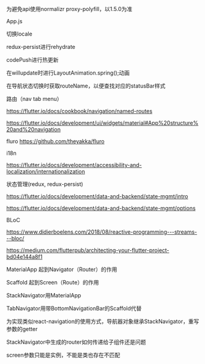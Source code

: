 为避免api使用normalizr proxy-polyfill，以1.5.0为准





App.js

切换locale

redux-persist进行rehydrate

codePush进行热更新

在willupdate时进行LayoutAnimation.spring();动画

在导航状态切换时获取routeName，以便查找对应的statusBar样式





路由（nav tab menu）

https://flutter.io/docs/cookbook/navigation/named-routes

https://flutter.io/docs/development/ui/widgets/material#App%20structure%20and%20navigation

fluro https://github.com/theyakka/fluro

i18n

https://flutter.io/docs/development/accessibility-and-localization/internationalization

状态管理(redux, redux-persist)

https://flutter.io/docs/development/data-and-backend/state-mgmt/intro

https://flutter.io/docs/development/data-and-backend/state-mgmt/options

BLoC

https://www.didierboelens.com/2018/08/reactive-programming---streams---bloc/

https://medium.com/flutterpub/architecting-your-flutter-project-bd04e144a8f1



MaterialApp 起到Navigator（Router）的作用

Scaffold 起到Screen（Route）的作用

StackNavigator用MaterialApp

TabNavigator用带BottomNavigationBar的Scaffold代替



为实现类似react-navigation的使用方式，导航器对象继承StackNavigator，重写参数的getter

StackNavigator中生成的router如何传递给子组件还是问题

screen参数只能是实例，不能是类也存在不匹配